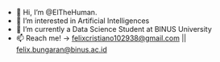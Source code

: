 - 👋 Hi, I’m @ElTheHuman.
- 👀 I’m interested in Artificial Intelligences
- 🌱 I’m currently a Data Science Student at BINUS University
- 📫 Reach me! -> felixcristiano102938@gmail.com || felix.bungaran@binus.ac.id

<!---
ElTheHuman/ElTheHuman is a ✨ special ✨ repository because its `README.md` (this file) appears on your GitHub profile.
You can click the Preview link to take a look at your changes.
--->
